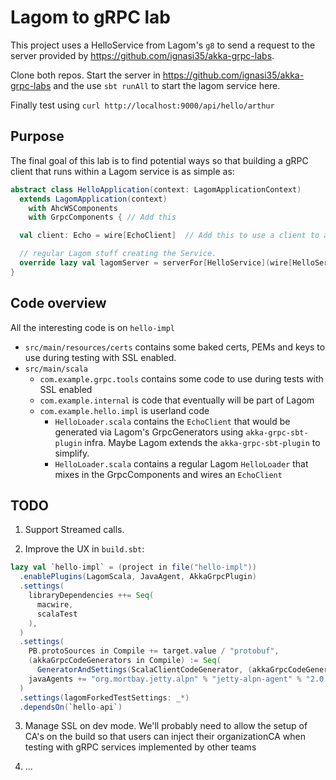 # Lagom to gRPC lab 

This project uses a HelloService from Lagom's `g8` to send a request to the server provided by https://github.com/ignasi35/akka-grpc-labs.

Clone both repos. Start the server in https://github.com/ignasi35/akka-grpc-labs and the use `sbt runAll` to start the lagom service here.

Finally test using `curl http://localhost:9000/api/hello/arthur`

## Purpose

The final goal of this lab is to find potential ways so that building a gRPC client that runs within a Lagom service is as simple as:

```scala
abstract class HelloApplication(context: LagomApplicationContext)
  extends LagomApplication(context)
    with AhcWSComponents
    with GrpcComponents { // Add this

  val client: Echo = wire[EchoClient]  // Add this to use a client to a remote GrpcEchoServer

  // regular Lagom stuff creating the Service.
  override lazy val lagomServer = serverFor[HelloService](wire[HelloServiceImpl])
}

```


## Code overview

All the interesting code is on `hello-impl`

 * `src/main/resources/certs` contains some baked certs, PEMs and keys to use during testing with SSL enabled.
 * `src/main/scala`
    * `com.example.grpc.tools` contains some code to use during tests with SSL enabled
    * `com.example.internal` is code that eventually will be part of Lagom
    * `com.example.hello.impl` is userland code
        * `HelloLoader.scala` contains the `EchoClient` that would be generated via Lagom's GrpcGenerators using `akka-grpc-sbt-plugin` infra. Maybe Lagom extends the `akka-grpc-sbt-plugin` to simplify.
        * `HelloLoader.scala` contains a regular Lagom `HelloLoader` that mixes in the GrpcComponents and wires an `EchoClient`
        
## TODO

1. Support Streamed calls.

2. Improve the UX in `build.sbt`:

```scala
lazy val `hello-impl` = (project in file("hello-impl"))
  .enablePlugins(LagomScala, JavaAgent, AkkaGrpcPlugin)
  .settings(
    libraryDependencies ++= Seq(
      macwire,
      scalaTest
    ),
  )
  .settings(
    PB.protoSources in Compile += target.value / "protobuf",
    (akkaGrpcCodeGenerators in Compile) := Seq(
      GeneratorAndSettings(ScalaClientCodeGenerator, (akkaGrpcCodeGeneratorSettings in Compile).value)),
    javaAgents += "org.mortbay.jetty.alpn" % "jetty-alpn-agent" % "2.0.6" % "runtime",
  )
  .settings(lagomForkedTestSettings: _*)
  .dependsOn(`hello-api`)
```

3. Manage SSL on dev mode. We'll probably need to allow the setup of CA's on the build so that users can inject their organizationCA when testing with gRPC services implemented by other teams

4. ...
